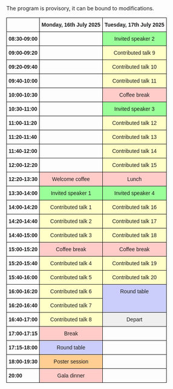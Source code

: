 
<html>


<style type="text/css">
  .page-header {
  color: white;
  text-align: center;
  background-color: white;
  background-image: url("./images/atmoheader.png");
  background-repeat: no-repeat;
  background-size: cover;
  margin: 0 auto;
}
.tg  {border-collapse:collapse;border-spacing:0;}
.tg td{border-color:black;border-style:solid;border-width:1px;font-family:Arial, sans-serif;font-size:14px;
  overflow:hidden;padding:10px 5px;word-break:normal;}
.tg th{border-color:black;border-style:solid;border-width:1px;font-family:Arial, sans-serif;font-size:14px;
  font-weight:normal;overflow:hidden;padding:10px 5px;word-break:normal;}
.tg .tg-j4pq{background-color:#efefef;border-color:#000000;text-align:center;vertical-align:top}
.tg .tg-wqgo{background-color:#cbcefb;border-color:#000000;text-align:center;vertical-align:top}
.tg .tg-k7xz{background-color:#ffce93;border-color:#000000;text-align:center;vertical-align:top}
.tg .tg-wp8o{border-color:#000000;text-align:center;vertical-align:top}
.tg .tg-mcqj{border-color:#000000;font-weight:bold;text-align:left;vertical-align:top}
.tg .tg-mqa1{border-color:#000000;font-weight:bold;text-align:center;vertical-align:top}
.tg .tg-k0nx{background-color:#9aff99;border-color:#000000;text-align:center;vertical-align:top}
.tg .tg-1txt{background-color:#ffffc7;border-color:#000000;text-align:center;vertical-align:top}
.tg .tg-r31r{background-color:#ffccc9;border-color:#000000;text-align:center;vertical-align:top}
</style>
<body>
The program is provisory, it can be bound to modifications.

<table class="tg"><thead>
  <tr>
    <th class="tg-mcqj"></th>
    <th class="tg-mqa1">Monday, 16th July 2025</th>
    <th class="tg-mqa1">Tuesday, 17th July 2025</th>
  </tr></thead>
<tbody>
  <tr>
    <td class="tg-mcqj">08:30-09:00</td>
    <td class="tg-wp8o"></td>
    <td class="tg-k0nx">Invited speaker 2</td>
  </tr>
  <tr>
    <td class="tg-mcqj">09:00-09:20</td>
    <td class="tg-wp8o"></td>
    <td class="tg-1txt">Contributed talk 9</td>
  </tr>
  <tr>
    <td class="tg-mcqj">09:20-09:40</td>
    <td class="tg-wp8o"></td>
    <td class="tg-1txt">Contributed talk 10</td>
  </tr>
  <tr>
    <td class="tg-mcqj">09:40-10:00</td>
    <td class="tg-wp8o"></td>
    <td class="tg-1txt">Contributed talk 11</td>
  </tr>
  <tr>
    <td class="tg-mcqj">10:00-10:30</td>
    <td class="tg-wp8o"></td>
    <td class="tg-r31r">Coffee break</td>
  </tr>
  <tr>
    <td class="tg-mcqj">10:30-11:00</td>
    <td class="tg-wp8o"></td>
    <td class="tg-k0nx">Invited speaker 3</td>
  </tr>
  <tr>
    <td class="tg-mcqj">11:00-11:20</td>
    <td class="tg-wp8o"></td>
    <td class="tg-1txt">Contributed talk 12</td>
  </tr>
  <tr>
    <td class="tg-mcqj">11:20-11:40</td>
    <td class="tg-wp8o"></td>
    <td class="tg-1txt">Contributed talk 13</td>
  </tr>
  <tr>
    <td class="tg-mcqj">11:40-12:00</td>
    <td class="tg-wp8o"></td>
    <td class="tg-1txt">Contributed talk 14</td>
  </tr>
  <tr>
    <td class="tg-mcqj">12:00-12:20</td>
    <td class="tg-wp8o"></td>
    <td class="tg-1txt">Contributed talk 15</td>
  </tr>
  <tr>
    <td class="tg-mcqj">12:20-13:30</td>
    <td class="tg-r31r">Welcome coffee</td>
    <td class="tg-r31r">Lunch</td>
  </tr>
  <tr>
    <td class="tg-mcqj">13:30-14:00</td>
    <td class="tg-k0nx">Invited speaker 1</td>
    <td class="tg-k0nx">Invited speaker 4</td>
  </tr>
  <tr>
    <td class="tg-mcqj">14:00-14:20</td>
    <td class="tg-1txt">Contributed talk 1</td>
    <td class="tg-1txt">Contributed talk 16</td>
  </tr>
  <tr>
    <td class="tg-mcqj">14:20-14:40</td>
    <td class="tg-1txt">Contributed talk 2</td>
    <td class="tg-1txt">Contributed talk 17</td>
  </tr>
  <tr>
    <td class="tg-mcqj">14:40-15:00</td>
    <td class="tg-1txt">Contributed talk 3</td>
    <td class="tg-1txt">Contributed talk 18</td>
  </tr>
  <tr>
    <td class="tg-mcqj">15:00-15:20</td>
    <td class="tg-r31r">Coffee break</td>
    <td class="tg-r31r">Coffee break</td>
  </tr>
  <tr>
    <td class="tg-mcqj">15:20-15:40</td>
    <td class="tg-1txt">Contributed talk 4</td>
    <td class="tg-1txt">Contributed talk 19</td>
  </tr>
  <tr>
    <td class="tg-mcqj">15:40-16:00</td>
    <td class="tg-1txt">Contributed talk 5</td>
    <td class="tg-1txt">Contributed talk 20</td>
  </tr>
  <tr>
    <td class="tg-mcqj">16:00-16:20</td>
    <td class="tg-1txt">Contributed talk 6</td>
    <td class="tg-wqgo" rowspan="2">Round table</td>
  </tr>
  <tr>
    <td class="tg-mcqj">16:20-16:40</td>
    <td class="tg-1txt">Contributed talk 7</td>
  </tr>
  <tr>
    <td class="tg-mcqj">16:40-17:00</td>
    <td class="tg-1txt">Contributed talk 8</td>
    <td class="tg-j4pq">Depart</td>
  </tr>
  <tr>
    <td class="tg-mcqj">17:00-17:15</td>
    <td class="tg-r31r">Break</td>
    <td class="tg-wp8o"></td>
  </tr>
  <tr>
    <td class="tg-mcqj">17:15-18:00</td>
    <td class="tg-wqgo">Round table</td>
    <td class="tg-wp8o"></td>
  </tr>
  <tr>
    <td class="tg-mcqj">18:00-19:30</td>
    <td class="tg-k7xz">Poster session</td>
    <td class="tg-wp8o"></td>
  </tr>
  <tr>
    <td class="tg-mcqj">20:00</td>
    <td class="tg-r31r">Gala dinner</td>
    <td class="tg-wp8o"></td>
  </tr>
</tbody></table>
</body>
</html>


